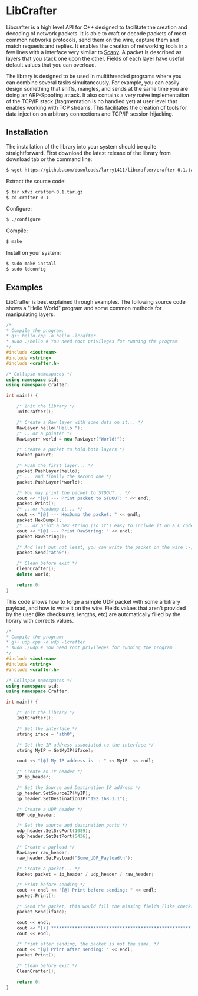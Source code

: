 LibCrafter
==================================

Libcrafter is a high level API for C++ designed to facilitate the creation and 
decoding of network packets. It is able to craft or decode packets of most 
common networks protocols, send them on the wire, capture them and match 
requests and replies.
It enables the creation of networking tools in a few lines with a interface 
very similar to [Scapy](http://www.secdev.org/projects/scapy/). 
A packet is  described as layers that you stack one upon the other. Fields of 
each layer have useful default values that you can overload.

The library is designed to be used in multithreaded programs where you can 
combine several tasks simultaneously. For example, you can easily design 
something that sniffs, mangles, and sends at the same time you are doing 
an ARP-Spoofing attack.
It also contains a very naive implementation of the TCP/IP stack (fragmentation 
is no handled yet) at user level that enables working with TCP streams. This 
facilitates the creation of tools for data injection on arbitrary connections 
and TCP/IP session hijacking. 

Installation
--------

The installation of the library into your system should be quite straightforward.
First download the latest release of the library from download tab or the command
line:

```bash
$ wget https://github.com/downloads/larry1411/libcrafter/crafter-0.1.tar.gz
```

Extract the source code:

```bash
$ tar xfvz crafter-0.1.tar.gz
$ cd crafter-0-1
```

Configure: 

```bash
$ ./configure
```

Compile: 

```bash
$ make
```

Install on your system: 

```bash
$ sudo make install
$ sudo ldconfig
```

Examples
--------

LibCrafter is best explained through examples. The following source code
shows a "Hello World" program and some common methods for manipulating layers.

```c++
/*
* Compile the program:
* g++ hello.cpp -o hello -lcrafter
* sudo ./hello # You need root privileges for running the program
*/
#include <iostream>
#include <string>
#include <crafter.h>

/* Collapse namespaces */
using namespace std;
using namespace Crafter;

int main() {

	/* Init the library */
	InitCrafter();

	/* Create a Raw layer with some data on it... */
	RawLayer hello("Hello ");
	/* ...or a pointer */
	RawLayer* world = new RawLayer("World!");

	/* Create a packet to hold both layers */
	Packet packet;

	/* Push the first layer... */
	packet.PushLayer(hello);
	/* ... and finally the second one */
	packet.PushLayer(*world);

	/* You may print the packet to STDOUT... */
	cout << "[@] --- Print packet to STDOUT: " << endl;
	packet.Print();
	/* ...or hexdump it... */
	cout << "[@] --- HexDump the packet: " << endl;
	packet.HexDump();
	/* ...or print a hex string (so it's easy to include it on a C code, or whatever). */
	cout << "[@] --- Print RawString: " << endl;
	packet.RawString();

	/* And last but not least, you can write the packet on the wire :-) */
	packet.Send("ath0");

	/* Clean before exit */
	CleanCrafter();
	delete world;

	return 0;
}
```
  
This code shows how to forge a simple UDP packet with some arbitrary payload, 
and how to write it on the wire. Fields values that aren't provided by the user
(like checksums, lengths, etc) are automatically filled by the library with
corrects values. 

```c++
/*
* Compile the program:
* g++ udp.cpp -o udp -lcrafter
* sudo ./udp # You need root privileges for running the program
*/
#include <iostream>
#include <string>
#include <crafter.h>

/* Collapse namespaces */
using namespace std;
using namespace Crafter;

int main() {

	/* Init the library */
	InitCrafter();

	/* Set the interface */
	string iface = "ath0";

	/* Get the IP address associated to the interface */
	string MyIP = GetMyIP(iface);

	cout << "[@] My IP address is  : " << MyIP  << endl;

	/* Create an IP header */
	IP ip_header;

	/* Set the Source and Destination IP address */
	ip_header.SetSourceIP(MyIP);
	ip_header.SetDestinationIP("192.168.1.1");

	/* Create a UDP header */
	UDP udp_header;

	/* Set the source and destination ports */
	udp_header.SetSrcPort(1089);
	udp_header.SetDstPort(5436);

	/* Create a payload */
	RawLayer raw_header;
	raw_header.SetPayload("Some_UDP_Payload\n");

	/* Create a packet... */
	Packet packet = ip_header / udp_header / raw_header;

	/* Print before sending */
	cout << endl << "[@] Print before sending: " << endl;
	packet.Print();

	/* Send the packet, this would fill the missing fields (like checksum, length, etc) */
	packet.Send(iface);

	cout << endl;
	cout << "[+] ***************************************************** [+]" << endl;
	cout << endl;

	/* Print after sending, the packet is not the same. */
	cout << "[@] Print after sending: " << endl;
	packet.Print();

	/* Clean before exit */
	CleanCrafter();

	return 0;
}
```
